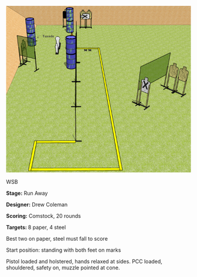 ![Run Away](Stage%20Design.png)

WSB

<b>Stage:</b> Run Away

<b>Designer:</b> Drew Coleman

<b>Scoring:</b> Comstock, 20 rounds

<b>Targets: </b>8 paper, 4 steel

Best two on paper, steel must fall to score

Start position: standing with both feet on marks

Pistol loaded and holstered, hands relaxed at sides. PCC loaded, shouldered, safety on, muzzle pointed at cone.
